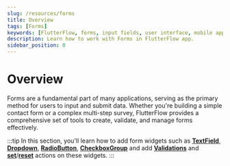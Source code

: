 ```yaml
---
slug: /resources/forms
title: Overview
tags: [Forms]
keywords: [FlutterFlow, forms, input fields, user interface, mobile app development, data collection, user interaction]
description: Learn how to work with Forms in FlutterFlow app.
sidebar_position: 0
---
```



# Overview 
Forms are a fundamental part of many applications, serving as the primary method for users to input and submit data. Whether you're building a simple contact form or a complex multi-step survey, FlutterFlow provides a comprehensive set of tools to create, validate, and manage forms effectively.

:::tip
In this section, you'll learn how to add form widgets such as [**TextField**](form-widgets/text-field.md), [**Dropdown**](form-widgets/dropdown.md), [**RadioButton**](form-widgets/radiobutton.md), [**CheckboxGroup**](form-widgets/checkbox.md) and add [**Validations**](form-validation.md) and [**set**](form-actions/set-form-field.md)/[**reset**](form-actions/reset-form-field.md) actions on these widgets.
:::